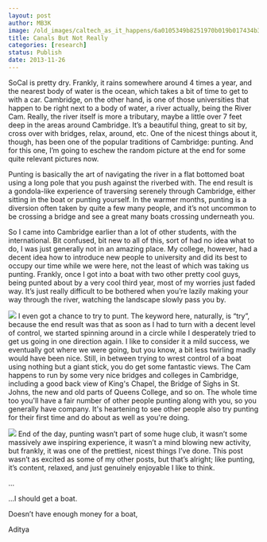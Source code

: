 ```yaml
---
layout: post
author: MB3K
image: /old_images/caltech_as_it_happens/6a0105349b8251970b019b017434b3970d.jpg
title: Canals But Not Really 
categories: [research]
status: Publish
date: 2013-11-26
---
```



SoCal is pretty dry. Frankly, it rains somewhere around 4 times a year, and the nearest body of water is the ocean, which takes a bit of time to get to with a car. Cambridge, on the other hand, is one of those universities that happen to be right next to a body of water, a river actually, being the River Cam. Really, the river itself is more a tributary, maybe a little over 7 feet deep in the areas around Cambridge. It’s a beautiful thing, great to sit by, cross over with bridges, relax, around, etc. One of the nicest things about it, though, has been one of the popular traditions of Cambridge: punting. And for this one, I’m going to eschew the random picture at the end for some quite relevant pictures now.

Punting is basically the art of navigating the river in a flat bottomed boat using a long pole that you push against the riverbed with. The end result is a gondola-like experience of traversing serenely through Cambridge, either sitting in the boat or punting yourself. In the warmer months, punting is a diversion often taken by quite a few many people, and it’s not uncommon to be crossing a bridge and see a great many boats crossing underneath you.

So I came into Cambridge earlier than a lot of other students, with the international. Bit confused, bit new to all of this, sort of had no idea what to do, I was just generally not in an amazing place. My college, however, had a decent idea how to introduce new people to university and did its best to occupy our time while we were here, not the least of which was taking us punting. Frankly, once I got into a boat with two other pretty cool guys, being punted about by a very cool third year, most of my worries just faded way. It’s just really difficult to be bothered when you’re lazily making your way through the river, watching the landscape slowly pass you by.


![](/old_images/caltech_as_it_happens/6a0105349b8251970b019b0173c9d6970b.jpg)
I even got a chance to try to punt. The keyword here, naturally, is “try”, because the end result was that as soon as I had to turn with a decent level of control, we started spinning around in a circle while I desperately tried to get us going in one direction again. I like to consider it a mild success, we eventually got where we were going, but you know, a bit less twirling madly would have been nice. Still, in between trying to wrest control of a boat using nothing but a giant stick, you do get some fantastic views. The Cam happens to run by some very nice bridges and colleges in Cambridge, including a good back view of King's Chapel, the Bridge of Sighs in St. Johns, the new and old parts of Queens College, and so on. The whole time too you'll have a fair number of other people punting along with you, so you generally have company. It's heartening to see other people also try punting for their first time and do about as well as you're doing.


![](/old_images/caltech_as_it_happens/6a0105349b8251970b019b01743789970d.jpg)
End of the day, punting wasn’t part of some huge club, it wasn’t some massively awe inspiring experience, it wasn’t a mind blowing new activity, but frankly, it was one of the prettiest, nicest things I’ve done. This post wasn’t as excited as some of my other posts, but that’s alright; like punting, it’s content, relaxed, and just genuinely enjoyable I like to think.

…

...I should get a boat.

Doesn’t have enough money for a boat,

Aditya

